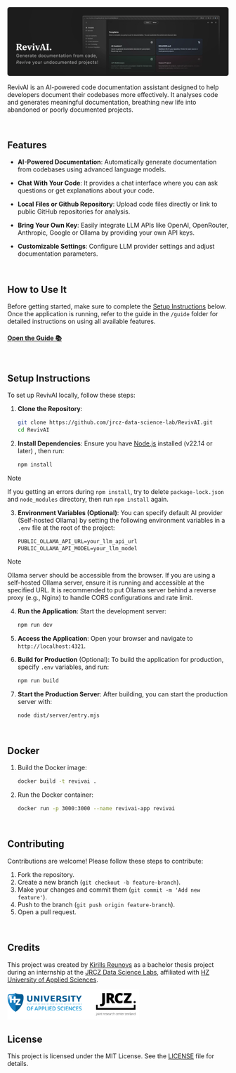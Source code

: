 ![RevivAI Preview](assets/preview.webp)

RevivAI is an AI-powered code documentation assistant designed to help developers document their codebases more effectively. It analyses code and generates meaningful documentation, breathing new life into abandoned or poorly documented projects.

<br>

## Features

- **AI-Powered Documentation**: Automatically generate documentation from codebases using advanced language models.

- **Chat With Your Code**: It provides a chat interface where you can ask questions or get explanations about your code.

- **Local Files or Github Repository**: Upload code files directly or link to public GitHub repositories for analysis.

- **Bring Your Own Key**: Easily integrate LLM APIs like OpenAI, OpenRouter, Anthropic, Google or Ollama by providing your own API keys.

- **Customizable Settings**: Configure LLM provider settings and adjust documentation parameters.

<br>

## How to Use It

Before getting started, make sure to complete the [Setup Instructions](#setup-instructions) below. Once the application is running, refer to the guide in the `/guide` folder for detailed instructions on using all available features.

#### [Open the Guide 📚](guide/GUIDE.md)

<br>

## Setup Instructions

To set up RevivAI locally, follow these steps:

1. **Clone the Repository**:
   ```bash
   git clone https://github.com/jrcz-data-science-lab/RevivAI.git
   cd RevivAI
   ```

2. **Install Dependencies**:
   Ensure you have [Node.js](https://nodejs.org/) installed (v22.14 or later) , then run:
   ```bash
   npm install
   ```
> [!NOTE]
> If you getting an errors during `npm install`, try to delete `package-lock.json` and `node_modules` directory, then run `npm install` again.

3. **Environment Variables (Optional)**:
   You can specify default AI provider (Self-hosted Ollama) by setting the following environment variables in a `.env` file at the root of the project:
   ```env
   PUBLIC_OLLAMA_API_URL=your_llm_api_url
   PUBLIC_OLLAMA_API_MODEL=your_llm_model
   ```
> [!NOTE]
> Ollama server should be accessible from the browser. If you are using a self-hosted Ollama server, ensure it is running and accessible at the specified URL. It is recommended to put Ollama server behind a reverse proxy (e.g., Nginx) to handle CORS configurations and rate limit.

4. **Run the Application**:
   Start the development server:
   ```bash
   npm run dev
   ```

5. **Access the Application**:
   Open your browser and navigate to `http://localhost:4321`.

6. **Build for Production** (Optional):
   To build the application for production, specify `.env` variables, and run:
   ```bash
   npm run build
   ```

7. **Start the Production Server**:
   After building, you can start the production server with:
   ```bash
   node dist/server/entry.mjs
   ```

<br>

## Docker
1. Build the Docker image:
   ```bash
   docker build -t revivai .
   ```

2. Run the Docker container:
   ```bash
   docker run -p 3000:3000 --name revivai-app revivai
   ```

<br>

## Contributing

Contributions are welcome! Please follow these steps to contribute:

1. Fork the repository.
2. Create a new branch (`git checkout -b feature-branch`).
3. Make your changes and commit them (`git commit -m 'Add new feature'`).
4. Push to the branch (`git push origin feature-branch`).
5. Open a pull request.

<br>

## Credits
This project was created by [Kirills Reunovs](https://github.com/Kirlovon) as a bachelor thesis project during an internship at the [JRCZ Data Science Labs](https://jrcz.nl/), affiliated with [HZ University of Applied Sciences](https://hz.nl/).

<img src="./assets/organizations.png" alt="Organizations Logos" width="300">

<br>

## License

This project is licensed under the MIT License. See the [LICENSE](LICENSE) file for details.